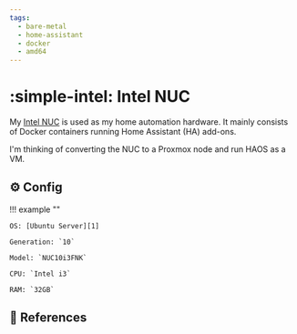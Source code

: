 ```yaml
---
tags:
  - bare-metal
  - home-assistant
  - docker
  - amd64
---
```

# :simple-intel: Intel NUC

My [Intel NUC][2] is used as my home automation hardware. It mainly consists of Docker containers running Home Assistant
(HA) add-ons.

I'm thinking of converting the NUC to a Proxmox node and run HAOS as a VM.

## :gear: Config

!!! example ""

    OS: [Ubuntu Server][1]

    Generation: `10`

    Model: `NUC10i3FNK`

    CPU: `Intel i3`

    RAM: `32GB`

## :link: References

[1]: <https://ubuntu.com/download/server>
[2]: <https://www.intel.com/content/dam/support/us/en/documents/intel-nuc/NUC10i357FN_TechProdSpec.pdf>
